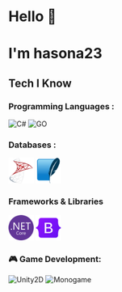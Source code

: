 <h1>Hello 👋</h1>
<h1>I'm hasona23</h1>

## Tech I Know

### Programming Languages :
<div>
  <img src="https://img.icons8.com/?size=100&id=Fycm8TUhWmFU&format=png&color=000000" alt="C#" width="50" height="50"/>
  <img src="https://go.dev/blog/go-brand/Go-Logo/SVG/Go-Logo_Aqua.svg" alt="GO" width="50" height="50" >
</div>

### Databases :
<div>
  <img src="https://raw.githubusercontent.com/devicons/devicon/master/icons/microsoftsqlserver/microsoftsqlserver-original.svg" alt="SQL Server"width="50" height="50"/>
  <img src="https://raw.githubusercontent.com/devicons/devicon/master/icons/sqlite/sqlite-original.svg" alt="SQLite" width="50" height="50"/>
</div>

### Frameworks & Libraries
<div>
  <img src="https://raw.githubusercontent.com/devicons/devicon/master/icons/dotnetcore/dotnetcore-original.svg" alt=".NET Core" width="50" height="50"/>
  <img src="https://raw.githubusercontent.com/devicons/devicon/master/icons/bootstrap/bootstrap-original.svg" alt="Bootstrap" width="50" height="50"/>
</div>

### 🎮 Game Development: 
<div>
   <img src="https://upload.wikimedia.org/wikipedia/commons/thumb/c/c4/Unity_2021.svg/300px-Unity_2021.svg.png" alt="Unity2D" ">
  <img src="https://upload.wikimedia.org/wikipedia/commons/thumb/e/e6/MonoGame_Logo.svg/150px-MonoGame_Logo.svg.png" alt="Monogame" ">
</div>
<br/><br/>
